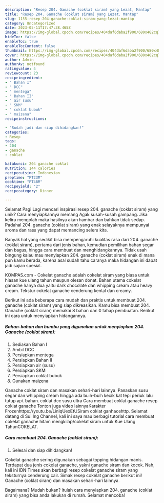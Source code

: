 ```yaml
---
description: "Resep 204. Ganache (coklat siram) yang Lezat, Mantap"
title: "Resep 204. Ganache (coklat siram) yang Lezat, Mantap"
slug: 1155-resep-204-ganache-coklat-siram-yang-lezat-mantap
category: Uncategorized
date: 2023-05-11T17:47:38.465Z
image: https://img-global.cpcdn.com/recipes/404daf6daba2f900/680x482cq70/204-ganache-coklat-siram-foto-resep-utama.jpg
hideToc: false
enableToc: true
enableTocContent: false
thumbnail: https://img-global.cpcdn.com/recipes/404daf6daba2f900/680x482cq70/204-ganache-coklat-siram-foto-resep-utama.jpg
cover: https://img-global.cpcdn.com/recipes/404daf6daba2f900/680x482cq70/204-ganache-coklat-siram-foto-resep-utama.jpg
author: Admin
authorAv: notfound
ratingvalue: 4
reviewcount: 23
recipeingredient:
- " Bahan I"
- " DCC"
- " mentega"
- " Bahan II"
- " air susu"
- " SKM"
- " coklat bubuk"
- " maizena"
recipeinstructions:

- "Sudah jadi dan siap dihidangkan!"
categories:
- Resep
tags:
- 204
- ganache
- coklat

katakunci: 204 ganache coklat 
nutrition: 144 calories
recipecuisine: Indonesian
preptime: "PT23M"
cooktime: "PT48M"
recipeyield: "2"
recipecategory: Dinner

---
```



Selamat Pagi Lagi mencari inspirasi resep 204. ganache (coklat siram) yang unik? Cara menyiapkannya memang Agak susah-susah gampang. Jika keliru mengolah maka hasilnya akan hambar dan bahkan tidak sedap. Padahal 204. ganache (coklat siram) yang enak selayaknya mempunyai aroma dan rasa yang dapat memancing selera kita.


Banyak hal yang sedikit bisa mempengaruhi kualitas rasa dari 204. ganache (coklat siram), pertama dari jenis bahan, kemudian pemilihan bahan segar dan bagus, hingga cara membuat dan menghidangkannya. Tidak usah bingung kalau mau menyiapkan 204. ganache (coklat siram) enak di mana pun kamu berada, karena asal sudah tahu caranya maka hidangan ini dapat jadi sajian spesial.

KOMPAS.com - Cokelat ganache adalah cokelat siram yang biasa untuk hiasan kue ulang tahun maupun olesan donat. Bahan utama cokelat ganache hanya dua yaitu dark chocolate dan whipping cream atau heavy cream. Tekstur cokelat ganache cenderung kental dan creamy.


Berikut ini ada beberapa cara mudah dan praktis untuk membuat 204. ganache (coklat siram) yang siap dikreasikan. Kamu bisa membuat 204. Ganache (coklat siram) memakai 8 bahan dan 0 tahap pembuatan. Berikut ini cara untuk menyiapkan hidangannya.

<!--inarticleads1-->

##### Bahan-bahan dan bumbu yang digunakan untuk menyiapkan 204. Ganache (coklat siram):

1. Sediakan  Bahan I
1. Ambil  DCC
1. Persiapkan  mentega
1. Persiapkan  Bahan II
1. Persiapkan  air (susu)
1. Persiapkan  SKM
1. Persiapkan  coklat bubuk
1. Gunakan  maizena


Ganache coklat siram dan masakan sehari-hari lainnya. Panaskan susu segar dan whipping cream hingga ada buih-buih kecik kat tepi periuk lalu tutup api. bahan. coklat dcc susu ultra Cara membuat coklat ganache resep coklat ganache Tonton juga video lainnyaKarakter Frozenhttps://youtu.be/LinIqUexEtUSiram coklat ganhacehttp. Selamat datang di Sui Ing Channel, kali ini saya mau berbagi tutorial cara membuat cokelat ganache hitam mengkilap/cokelat siram untuk Kue Ulang TahunCOKELAT. 

<!--inarticleads2-->

##### Cara membuat 204. Ganache (coklat siram):


1. Selesai dan siap dihidangkan!

Cokelat ganache sering digunakan sebagai topping hidangan manis. Terdapat dua jenis cokelat ganache, yakni ganache siram dan kocok. Nah, kali ini IDN Times akan berbagi resep cokelat ganache siram yang teksturnya cenderung cair. Simak resep cokelat ganache berikut ini! Ganache (coklat siram) dan masakan sehari-hari lainnya. 

Bagaimana? Mudah bukan? Itulah cara menyiapkan 204. ganache (coklat siram) yang bisa anda lakukan di rumah. Selamat mencoba!
